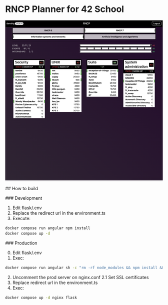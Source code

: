 # RNCP Planner for 42 School

![alt text](image.png)

## How to build

### Development

1. Edit flask/.env
2. Replace the redirect url in the environment.ts
3. Execute:

```bash
docker compose run angular npm install
docker compose up -d
```

### Production

0. Edit flask/.env
1. Exec:
```bash
docker compose run angular sh -c "rm -rf node_modules && npm install && ng build"
```

2. Uncomment the prod server on nginx.conf
    2.1 Set SSL certificates
3. Replace redirect url in the environment.ts
4. Exec:
```bash
docker compose up -d nginx flask
```